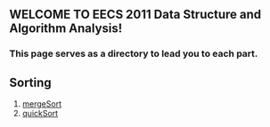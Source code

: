 ## WELCOME TO EECS 2011 Data Structure and Algorithm Analysis!
    
### This page serves as a directory to lead you to each part.

## Sorting
  1. [mergeSort](https://github.com/harrydaihaolin/DataStructure/blob/master/src/sorting/mergeSort.md)
  2. [quickSort](https://github.com/harrydaihaolin/DataStructure/blob/master/src/sorting/quickSort.md)
  
